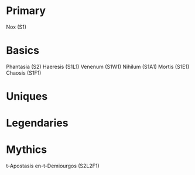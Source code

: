 # Primary
Nox (S1)
# Basics
Phantasia (S2)
Haeresis (S1L1)
Venenum (S1W1)
Nihilum (S1A1)
Mortis (S1E1)
Chaosis (S1F1)
# Uniques

# Legendaries

# Mythics
t-Apostasis en-t-Demiourgos (S2L2F1)